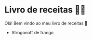 # Livro de receitas :woman_cook:

Olá! Bem vindo ao meu livro de receitas :book:

- Strogonoff de frango

